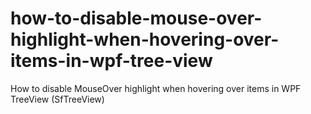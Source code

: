 # how-to-disable-mouse-over-highlight-when-hovering-over-items-in-wpf-tree-view
How to disable MouseOver highlight when hovering over items in WPF TreeView (SfTreeView)
